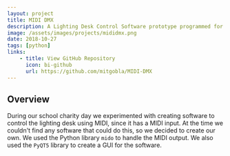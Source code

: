 ```yaml
---
layout: project
title: MIDI DMX
description: A Lighting Desk Control Software prototype programmed for our school's charity day event.
image: /assets/images/projects/mididmx.png
date: 2018-10-27
tags: [python]
links:
    - title: View GitHub Repository
      icon: bi-github
      url: https://github.com/mitgobla/MIDI-DMX
---
```

## Overview

During our school charity day we experimented with creating software to control the lighting desk using MIDI, since it has a MIDI input. At the time we couldn't find any software that could do this, so we decided to create our own. We used the Python library `mido` to handle the MIDI output. We also used the `PyQT5` library to create a GUI for the software.
